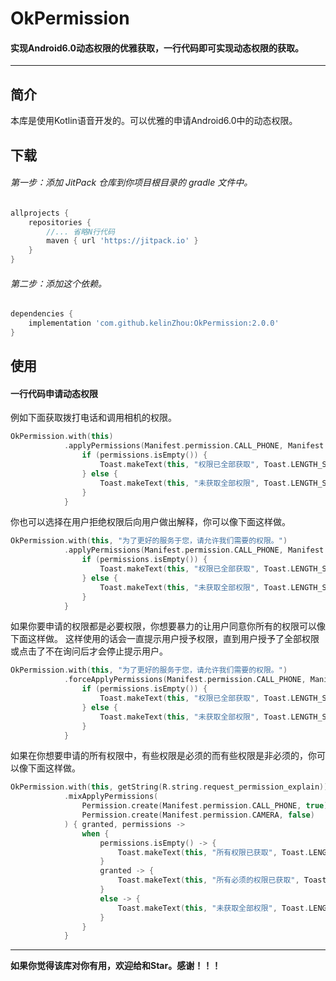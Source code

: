 # OkPermission
#### 实现Android6.0动态权限的优雅获取，一行代码即可实现动态权限的获取。

* * *

## 简介
本库是使用Kotlin语音开发的。可以优雅的申请Android6.0中的动态权限。

## 下载
###### 第一步：添加 JitPack 仓库到你项目根目录的 gradle 文件中。
```groovy
allprojects {
    repositories {
        //... 省略N行代码
        maven { url 'https://jitpack.io' }
    }
}
```
###### 第二步：添加这个依赖。
```groovy
dependencies {
    implementation 'com.github.kelinZhou:OkPermission:2.0.0'
}
```

## 使用

#### 一行代码申请动态权限
例如下面获取拨打电话和调用相机的权限。
```kotlin
OkPermission.with(this)
            .applyPermissions(Manifest.permission.CALL_PHONE, Manifest.permission.CAMERA){ permissions ->
                if (permissions.isEmpty()) {
                    Toast.makeText(this, "权限已全部获取", Toast.LENGTH_SHORT).show()
                } else {
                    Toast.makeText(this, "未获取全部权限", Toast.LENGTH_SHORT).show()
                }
            }
```

你也可以选择在用户拒绝权限后向用户做出解释，你可以像下面这样做。
```kotlin
OkPermission.with(this, "为了更好的服务于您，请允许我们需要的权限。")
            .applyPermissions(Manifest.permission.CALL_PHONE, Manifest.permission.CAMERA){ permissions ->
                if (permissions.isEmpty()) {
                    Toast.makeText(this, "权限已全部获取", Toast.LENGTH_SHORT).show()
                } else {
                    Toast.makeText(this, "未获取全部权限", Toast.LENGTH_SHORT).show()
                }
            }
```

如果你要申请的权限都是必要权限，你想要暴力的让用户同意你所有的权限可以像下面这样做。
这样使用的话会一直提示用户授予权限，直到用户授予了全部权限或点击了不在询问后才会停止提示用户。
```kotlin
OkPermission.with(this, "为了更好的服务于您，请允许我们需要的权限。")
            .forceApplyPermissions(Manifest.permission.CALL_PHONE, Manifest.permission.CAMERA){ permissions ->
                if (permissions.isEmpty()) {
                    Toast.makeText(this, "权限已全部获取", Toast.LENGTH_SHORT).show()
                } else {
                    Toast.makeText(this, "未获取全部权限", Toast.LENGTH_SHORT).show()
                }
            }
```

如果在你想要申请的所有权限中，有些权限是必须的而有些权限是非必须的，你可以像下面这样做。
```kotlin
OkPermission.with(this, getString(R.string.request_permission_explain))
            .mixApplyPermissions(
                Permission.create(Manifest.permission.CALL_PHONE, true),
                Permission.create(Manifest.permission.CAMERA, false)
            ) { granted, permissions ->
                when {
                    permissions.isEmpty() -> {
                        Toast.makeText(this, "所有权限已获取", Toast.LENGTH_SHORT).show()
                    }
                    granted -> {
                        Toast.makeText(this, "所有必须的权限已获取", Toast.LENGTH_SHORT).show()
                    }
                    else -> {
                        Toast.makeText(this, "未获取全部权限", Toast.LENGTH_SHORT).show()
                    }
                }
            }
```
* * *
**如果你觉得该库对你有用，欢迎给和Star。感谢！！！**
